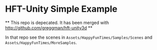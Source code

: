 HFT-Unity Simple Example
========================

** This repo is depecated. It has been merged with http://github.com/greggman/hft-unity3d **

In that repo see the scenes in `Assets/HappyFunTimes/Samples/Scenes` and
`Assets/HappyFunTimes/MoreSamples`.



